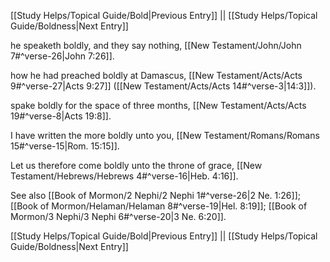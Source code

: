 [[Study Helps/Topical Guide/Bold|Previous Entry]]  ||  [[Study Helps/Topical Guide/Boldness|Next Entry]]

 he speaketh boldly, and they say nothing, [[New Testament/John/John 7#^verse-26|John 7:26]].

 how he had preached boldly at Damascus, [[New Testament/Acts/Acts 9#^verse-27|Acts 9:27]] ([[New Testament/Acts/Acts 14#^verse-3|14:3]]).

 spake boldly for the space of three months, [[New Testament/Acts/Acts 19#^verse-8|Acts 19:8]].

 I have written the more boldly unto you, [[New Testament/Romans/Romans 15#^verse-15|Rom. 15:15]].

 Let us therefore come boldly unto the throne of grace, [[New Testament/Hebrews/Hebrews 4#^verse-16|Heb. 4:16]].

 See also [[Book of Mormon/2 Nephi/2 Nephi 1#^verse-26|2 Ne. 1:26]]; [[Book of Mormon/Helaman/Helaman 8#^verse-19|Hel. 8:19]]; [[Book of Mormon/3 Nephi/3 Nephi 6#^verse-20|3 Ne. 6:20]].

[[Study Helps/Topical Guide/Bold|Previous Entry]]  ||  [[Study Helps/Topical Guide/Boldness|Next Entry]]